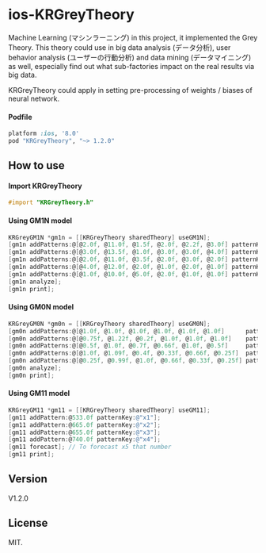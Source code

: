 ios-KRGreyTheory
=================

Machine Learning (マシンラーニング) in this project, it implemented the Grey Theory. This theory could use in big data analysis (データ分析), user behavior analysis (ユーザーの行動分析) and data mining (データマイニング) as well, especially find out what sub-factories impact on the real results via big data.

KRGreyTheory could apply in setting pre-processing of weights / biases of neural network.

#### Podfile

```ruby
platform :ios, '8.0'
pod "KRGreyTheory", "~> 1.2.0"
```

## How to use

#### Import KRGreyTheory
``` objective-c
#import "KRGreyTheory.h"
```

#### Using GM1N model
``` objective-c
KRGreyGM1N *gm1n = [[KRGreyTheory sharedTheory] useGM1N];
[gm1n addPatterns:@[@2.0f, @11.0f, @1.5f, @2.0f, @2.2f, @3.0f] patternKey:@"x1"];
[gm1n addPatterns:@[@3.0f, @13.5f, @1.0f, @3.0f, @3.0f, @4.0f] patternKey:@"x2"];
[gm1n addPatterns:@[@2.0f, @11.0f, @3.5f, @2.0f, @3.0f, @2.0f] patternKey:@"x3"];
[gm1n addPatterns:@[@4.0f, @12.0f, @2.0f, @1.0f, @2.0f, @1.0f] patternKey:@"x4"];
[gm1n addPatterns:@[@1.0f, @10.0f, @5.0f, @2.0f, @1.0f, @1.0f] patternKey:@"x5"];
[gm1n analyze];
[gm1n print];
```

#### Using GM0N model
``` objective-c
KRGreyGM0N *gm0n = [[KRGreyTheory sharedTheory] useGM0N];
[gm0n addPatterns:@[@1.0f, @1.0f, @1.0f, @1.0f, @1.0f, @1.0f] 	   patternKey:@"x1"];
[gm0n addPatterns:@[@0.75f, @1.22f, @0.2f, @1.0f, @1.0f, @1.0f]    patternKey:@"x2"];
[gm0n addPatterns:@[@0.5f, @1.0f, @0.7f, @0.66f, @1.0f, @0.5f]     patternKey:@"x3"];
[gm0n addPatterns:@[@1.0f, @1.09f, @0.4f, @0.33f, @0.66f, @0.25f]  patternKey:@"x4"];
[gm0n addPatterns:@[@0.25f, @0.99f, @1.0f, @0.66f, @0.33f, @0.25f] patternKey:@"x5"];
[gm0n analyze];
[gm0n print];
```

#### Using GM11 model
``` objective-c
KRGreyGM11 *gm11 = [[KRGreyTheory sharedTheory] useGM11];
[gm11 addPattern:@533.0f patternKey:@"x1"];
[gm11 addPattern:@665.0f patternKey:@"x2"];
[gm11 addPattern:@655.0f patternKey:@"x3"];
[gm11 addPattern:@740.0f patternKey:@"x4"];
[gm11 forecast]; // To forecast x5 that number
[gm11 print];
```

## Version

V1.2.0

## License

MIT.
